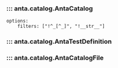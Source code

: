 <!--
  ~ Copyright (c) 2023 Arista Networks, Inc.
  ~ Use of this source code is governed by the Apache License 2.0
  ~ that can be found in the LICENSE file.
  -->

### ::: anta.catalog.AntaCatalog
    options:
        filters: ["!^_[^_]", "!__str__"]

### ::: anta.catalog.AntaTestDefinition

### ::: anta.catalog.AntaCatalogFile
